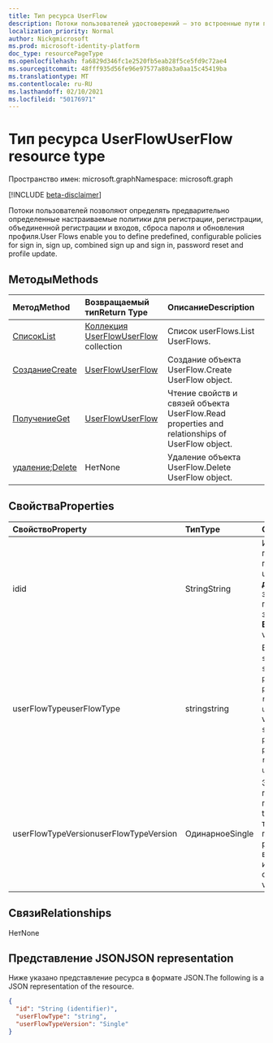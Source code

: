 ```yaml
---
title: Тип ресурса UserFlow
description: Потоки пользователей удостоверений — это встроенные пути проверки подлинности
localization_priority: Normal
author: Nickgmicrosoft
ms.prod: microsoft-identity-platform
doc_type: resourcePageType
ms.openlocfilehash: fa6829d346fc1e2520fb5eab28f5ce5fd9c72ae4
ms.sourcegitcommit: 48fff935d56fe96e97577a80a3a0aa15c45419ba
ms.translationtype: MT
ms.contentlocale: ru-RU
ms.lasthandoff: 02/10/2021
ms.locfileid: "50176971"
---
```

# <a name="userflow-resource-type"></a><span data-ttu-id="4ecc1-103">Тип ресурса UserFlow</span><span class="sxs-lookup"><span data-stu-id="4ecc1-103">UserFlow resource type</span></span>

<span data-ttu-id="4ecc1-104">Пространство имен: microsoft.graph</span><span class="sxs-lookup"><span data-stu-id="4ecc1-104">Namespace: microsoft.graph</span></span>

[!INCLUDE [beta-disclaimer](../../includes/beta-disclaimer.md)]

<span data-ttu-id="4ecc1-105">Потоки пользователей позволяют определять предварительно определенные настраиваемые политики для регистрации, регистрации, объединенной регистрации и входов, сброса пароля и обновления профиля.</span><span class="sxs-lookup"><span data-stu-id="4ecc1-105">User Flows enable you to define predefined, configurable policies for sign in, sign up, combined sign up and sign in, password reset and profile update.</span></span>

## <a name="methods"></a><span data-ttu-id="4ecc1-106">Методы</span><span class="sxs-lookup"><span data-stu-id="4ecc1-106">Methods</span></span>

| <span data-ttu-id="4ecc1-107">Метод</span><span class="sxs-lookup"><span data-stu-id="4ecc1-107">Method</span></span>       | <span data-ttu-id="4ecc1-108">Возвращаемый тип</span><span class="sxs-lookup"><span data-stu-id="4ecc1-108">Return Type</span></span> | <span data-ttu-id="4ecc1-109">Описание</span><span class="sxs-lookup"><span data-stu-id="4ecc1-109">Description</span></span> |
|:-------------|:------------|:------------|
| [<span data-ttu-id="4ecc1-110">Список</span><span class="sxs-lookup"><span data-stu-id="4ecc1-110">List</span></span>](../api/identityuserflow-list.md) | <span data-ttu-id="4ecc1-111">[Коллекция UserFlow](identityuserflow.md)</span><span class="sxs-lookup"><span data-stu-id="4ecc1-111">[UserFlow](identityuserflow.md) collection</span></span> | <span data-ttu-id="4ecc1-112">Список userFlows.</span><span class="sxs-lookup"><span data-stu-id="4ecc1-112">List UserFlows.</span></span> |
| [<span data-ttu-id="4ecc1-113">Создание</span><span class="sxs-lookup"><span data-stu-id="4ecc1-113">Create</span></span>](../api/identityuserflow-post-userflows.md) | [<span data-ttu-id="4ecc1-114">UserFlow</span><span class="sxs-lookup"><span data-stu-id="4ecc1-114">UserFlow</span></span>](identityuserflow.md) | <span data-ttu-id="4ecc1-115">Создание объекта UserFlow.</span><span class="sxs-lookup"><span data-stu-id="4ecc1-115">Create UserFlow object.</span></span> |
| [<span data-ttu-id="4ecc1-116">Получение</span><span class="sxs-lookup"><span data-stu-id="4ecc1-116">Get</span></span>](../api/identityuserflow-get.md) | [<span data-ttu-id="4ecc1-117">UserFlow</span><span class="sxs-lookup"><span data-stu-id="4ecc1-117">UserFlow</span></span>](identityuserflow.md) | <span data-ttu-id="4ecc1-118">Чтение свойств и связей объекта UserFlow.</span><span class="sxs-lookup"><span data-stu-id="4ecc1-118">Read properties and relationships of UserFlow object.</span></span> |
| <span data-ttu-id="4ecc1-119">[удаление](../api/identityuserflow-delete.md);</span><span class="sxs-lookup"><span data-stu-id="4ecc1-119">[Delete](../api/identityuserflow-delete.md)</span></span> | <span data-ttu-id="4ecc1-120">Нет</span><span class="sxs-lookup"><span data-stu-id="4ecc1-120">None</span></span> | <span data-ttu-id="4ecc1-121">Удаление объекта UserFlow.</span><span class="sxs-lookup"><span data-stu-id="4ecc1-121">Delete UserFlow object.</span></span> |

## <a name="properties"></a><span data-ttu-id="4ecc1-122">Свойства</span><span class="sxs-lookup"><span data-stu-id="4ecc1-122">Properties</span></span>

| <span data-ttu-id="4ecc1-123">Свойство</span><span class="sxs-lookup"><span data-stu-id="4ecc1-123">Property</span></span>     | <span data-ttu-id="4ecc1-124">Тип</span><span class="sxs-lookup"><span data-stu-id="4ecc1-124">Type</span></span>        | <span data-ttu-id="4ecc1-125">Описание</span><span class="sxs-lookup"><span data-stu-id="4ecc1-125">Description</span></span> |
|:-------------|:------------|:------------|
|<span data-ttu-id="4ecc1-126">id</span><span class="sxs-lookup"><span data-stu-id="4ecc1-126">id</span></span>|<span data-ttu-id="4ecc1-127">String</span><span class="sxs-lookup"><span data-stu-id="4ecc1-127">String</span></span>| <span data-ttu-id="4ecc1-128">Идентификатор пользовательского потока.</span><span class="sxs-lookup"><span data-stu-id="4ecc1-128">The identifier of the user flow.</span></span> <span data-ttu-id="4ecc1-129">Префикс B2C_1_ **добавляется** к заранее заранее предоставляемого значения.</span><span class="sxs-lookup"><span data-stu-id="4ecc1-129">The prefix of **B2C_1_** is added to the value that you provide.</span></span>|
|<span data-ttu-id="4ecc1-130">userFlowType</span><span class="sxs-lookup"><span data-stu-id="4ecc1-130">userFlowType</span></span>|<span data-ttu-id="4ecc1-131">string</span><span class="sxs-lookup"><span data-stu-id="4ecc1-131">string</span></span>| <span data-ttu-id="4ecc1-132">Возможные значения: `signUp`, `signIn`, `signUpOrSignIn`, `passwordReset`, `profileUpdate`, `resourceOwner`, `unknownFutureValue`.</span><span class="sxs-lookup"><span data-stu-id="4ecc1-132">Possible values are: `signUp`, `signIn`, `signUpOrSignIn`, `passwordReset`, `profileUpdate`, `resourceOwner`, `unknownFutureValue`.</span></span>|
|<span data-ttu-id="4ecc1-133">userFlowTypeVersion</span><span class="sxs-lookup"><span data-stu-id="4ecc1-133">userFlowTypeVersion</span></span>|<span data-ttu-id="4ecc1-134">Одинарное</span><span class="sxs-lookup"><span data-stu-id="4ecc1-134">Single</span></span>| <span data-ttu-id="4ecc1-135">Это версия типа пользовательского потока.</span><span class="sxs-lookup"><span data-stu-id="4ecc1-135">This is the version of the user flow type.</span></span> <span data-ttu-id="4ecc1-136">Каждый тип пользовательского потока может иметь различные возможные версии, например 1, 1.1 или 2.</span><span class="sxs-lookup"><span data-stu-id="4ecc1-136">Each user flow type can have different possible versions such as 1, 1.1 or 2.</span></span>  |

## <a name="relationships"></a><span data-ttu-id="4ecc1-137">Связи</span><span class="sxs-lookup"><span data-stu-id="4ecc1-137">Relationships</span></span>

<span data-ttu-id="4ecc1-138">Нет</span><span class="sxs-lookup"><span data-stu-id="4ecc1-138">None</span></span>

## <a name="json-representation"></a><span data-ttu-id="4ecc1-139">Представление JSON</span><span class="sxs-lookup"><span data-stu-id="4ecc1-139">JSON representation</span></span>

<span data-ttu-id="4ecc1-140">Ниже указано представление ресурса в формате JSON.</span><span class="sxs-lookup"><span data-stu-id="4ecc1-140">The following is a JSON representation of the resource.</span></span>

<!-- {
  "blockType": "resource",
  "optionalProperties": [

  ],
  "@odata.type": "microsoft.graph.UserFlow",
  "keyProperty": "id"
}-->

```json
{
  "id": "String (identifier)",
  "userFlowType": "string",
  "userFlowTypeVersion": "Single"
}
```

<!-- uuid: 16cd6b66-4b1a-43a1-adaf-3a886856ed98
2019-02-04 14:57:30 UTC -->
<!-- {
  "type": "#page.annotation",
  "description": "UserFlow resource",
  "keywords": "",
  "section": "documentation",
  "tocPath": ""
}-->


